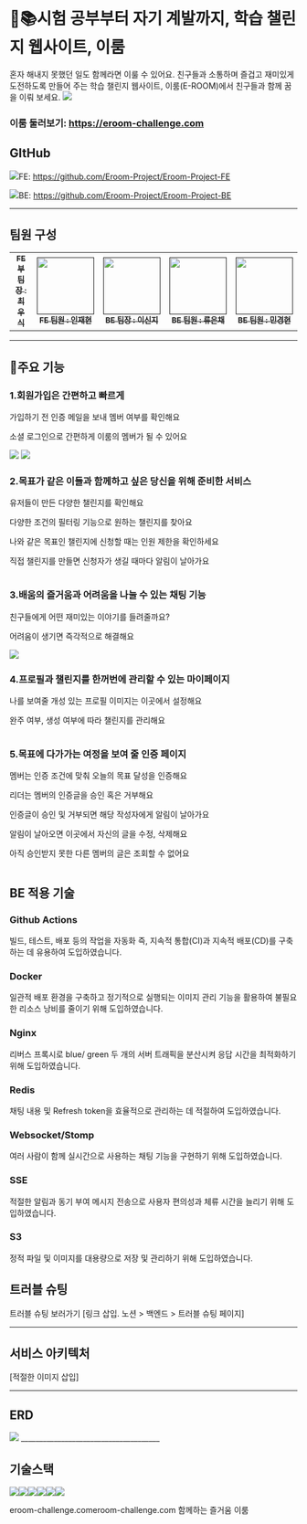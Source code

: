 # 📕📚시험 공부부터 자기 계발까지, 학습 챌린지 웹사이트, 이룸

혼자 해내지 못했던 일도 함께라면 이룰 수 있어요. 친구들과 소통하며 즐겁고 재미있게 도전하도록 만들어 주는 학습 챌린지 웹사이트, 이룸(E-ROOM)에서 친구들과 함께 꿈을 이뤄 보세요.
<img src="https://private-user-images.githubusercontent.com/148944859/309681736-dae6276b-268a-47af-a33f-f2de228bf717.png?jwt=eyJhbGciOiJIUzI1NiIsInR5cCI6IkpXVCJ9.eyJpc3MiOiJnaXRodWIuY29tIiwiYXVkIjoicmF3LmdpdGh1YnVzZXJjb250ZW50LmNvbSIsImtleSI6ImtleTUiLCJleHAiOjE3MDk1NDEwMjYsIm5iZiI6MTcwOTU0MDcyNiwicGF0aCI6Ii8xNDg5NDQ4NTkvMzA5NjgxNzM2LWRhZTYyNzZiLTI2OGEtNDdhZi1hMzNmLWYyZGUyMjhiZjcxNy5wbmc_WC1BbXotQWxnb3JpdGhtPUFXUzQtSE1BQy1TSEEyNTYmWC1BbXotQ3JlZGVudGlhbD1BS0lBVkNPRFlMU0E1M1BRSzRaQSUyRjIwMjQwMzA0JTJGdXMtZWFzdC0xJTJGczMlMkZhd3M0X3JlcXVlc3QmWC1BbXotRGF0ZT0yMDI0MDMwNFQwODI1MjZaJlgtQW16LUV4cGlyZXM9MzAwJlgtQW16LVNpZ25hdHVyZT1jNTY2N2JlZjdkYWYzNzhhMzJlODM2YTE4NDAyYTg3OGMzN2ZmYTcwZjdlMjE5ZDU1ZTJkYjhkYTQ1MWRkYjcwJlgtQW16LVNpZ25lZEhlYWRlcnM9aG9zdCZhY3Rvcl9pZD0wJmtleV9pZD0wJnJlcG9faWQ9MCJ9.BxAc31x2sWlSk8V8zHLZgdKmcAh1z4GJln1FVW4dBTk">

### 이룸 둘러보기: https://eroom-challenge.com

## GItHub

<img src="https://img.shields.io/badge/github-181717?style=for-the-badge&logo=github&logoColor=white">FE: https://github.com/Eroom-Project/Eroom-Project-FE

<img src="https://img.shields.io/badge/github-181717?style=for-the-badge&logo=github&logoColor=white">BE: https://github.com/Eroom-Project/Eroom-Project-BE
______________________________________

## 팀원 구성 
<table>
  <tbody>
    <tr>
      <td align="center"><a href=""><img src="width="100px;" alt=""/><br /><sub><b>FE 부팀장 : 최우식 </b></sub></a><br /></td>
      <td align="center"><a href=""><img src="" width="100px;" alt=""/><br /><sub><b>FE 팀원 : 인재현 </b></sub></a><br /></td>
      <td align="center"><a href=""><img src="" width="100px;" alt=""/><br /><sub><b>BE 팀장 : 이신지 </b></sub></a><br /></td>
      <td align="center"><a href=""><img src="" width="100px;" alt=""/><br /><sub><b>BE 팀원 : 류은채 </b></sub></a><br /></td>
      <td align="center"><a href=""><img src="https://private-user-images.githubusercontent.com/148944859/309679516-0139a9b9-0047-414c-b98e-8def0bfbeef2.png?jwt=eyJhbGciOiJIUzI1NiIsInR5cCI6IkpXVCJ9.eyJpc3MiOiJnaXRodWIuY29tIiwiYXVkIjoicmF3LmdpdGh1YnVzZXJjb250ZW50LmNvbSIsImtleSI6ImtleTUiLCJleHAiOjE3MDk1NDA1NDEsIm5iZiI6MTcwOTU0MDI0MSwicGF0aCI6Ii8xNDg5NDQ4NTkvMzA5Njc5NTE2LTAxMzlhOWI5LTAwNDctNDE0Yy1iOThlLThkZWYwYmZiZWVmMi5wbmc_WC1BbXotQWxnb3JpdGhtPUFXUzQtSE1BQy1TSEEyNTYmWC1BbXotQ3JlZGVudGlhbD1BS0lBVkNPRFlMU0E1M1BRSzRaQSUyRjIwMjQwMzA0JTJGdXMtZWFzdC0xJTJGczMlMkZhd3M0X3JlcXVlc3QmWC1BbXotRGF0ZT0yMDI0MDMwNFQwODE3MjFaJlgtQW16LUV4cGlyZXM9MzAwJlgtQW16LVNpZ25hdHVyZT0zMGQ4ZTM1NWEyZWQ2NTMzYjBlNjVmNDgwYWU3MDdlMTU4N2RkMDYyZWJjMjRiYzRkMzk5N2I4M2U2NjgyOGYwJlgtQW16LVNpZ25lZEhlYWRlcnM9aG9zdCZhY3Rvcl9pZD0wJmtleV9pZD0wJnJlcG9faWQ9MCJ9.JqyRZBPCcJzTUv2prpaP6uMOOuuX25VyStAb3H0jTEU" width="100px;" alt=""/>
        <br /><sub><b>BE 팀원 : 민경현 </b></sub></a><br /></td>
    </tr>
  </tbody>
</table>

______________________________________

## 🌠주요 기능

### 1.회원가입은 간편하고 빠르게

가입하기 전 인증 메일을 보내 멤버 여부를 확인해요

소셜 로그인으로 간편하게 이룸의 멤버가 될 수 있어요

<img src ="https://private-user-images.githubusercontent.com/148944859/309774672-7154f9dd-7f77-4720-bb21-907fc118d0fe.png?jwt=eyJhbGciOiJIUzI1NiIsInR5cCI6IkpXVCJ9.eyJpc3MiOiJnaXRodWIuY29tIiwiYXVkIjoicmF3LmdpdGh1YnVzZXJjb250ZW50LmNvbSIsImtleSI6ImtleTUiLCJleHAiOjE3MDk1NjAyODEsIm5iZiI6MTcwOTU1OTk4MSwicGF0aCI6Ii8xNDg5NDQ4NTkvMzA5Nzc0NjcyLTcxNTRmOWRkLTdmNzctNDcyMC1iYjIxLTkwN2ZjMTE4ZDBmZS5wbmc_WC1BbXotQWxnb3JpdGhtPUFXUzQtSE1BQy1TSEEyNTYmWC1BbXotQ3JlZGVudGlhbD1BS0lBVkNPRFlMU0E1M1BRSzRaQSUyRjIwMjQwMzA0JTJGdXMtZWFzdC0xJTJGczMlMkZhd3M0X3JlcXVlc3QmWC1BbXotRGF0ZT0yMDI0MDMwNFQxMzQ2MjFaJlgtQW16LUV4cGlyZXM9MzAwJlgtQW16LVNpZ25hdHVyZT02NmNlNzEwYmI3NGFhMTQ3MWUxZjc1N2FjNmI4NTFmNjZkNWE1YzYwY2JkNWUyYTYwYWFiZjc5M2I1MjgzNDBlJlgtQW16LVNpZ25lZEhlYWRlcnM9aG9zdCZhY3Rvcl9pZD0wJmtleV9pZD0wJnJlcG9faWQ9MCJ9.Nca15zN9W7H08LErSOKoFAhD_W0f8-NCFVmC3KVOJj0">

<img src ="https://private-user-images.githubusercontent.com/148944859/309784647-df5a7f68-3556-41dd-a8cd-45efc4b32a40.png?jwt=eyJhbGciOiJIUzI1NiIsInR5cCI6IkpXVCJ9.eyJpc3MiOiJnaXRodWIuY29tIiwiYXVkIjoicmF3LmdpdGh1YnVzZXJjb250ZW50LmNvbSIsImtleSI6ImtleTUiLCJleHAiOjE3MDk1NjIxNzMsIm5iZiI6MTcwOTU2MTg3MywicGF0aCI6Ii8xNDg5NDQ4NTkvMzA5Nzg0NjQ3LWRmNWE3ZjY4LTM1NTYtNDFkZC1hOGNkLTQ1ZWZjNGIzMmE0MC5wbmc_WC1BbXotQWxnb3JpdGhtPUFXUzQtSE1BQy1TSEEyNTYmWC1BbXotQ3JlZGVudGlhbD1BS0lBVkNPRFlMU0E1M1BRSzRaQSUyRjIwMjQwMzA0JTJGdXMtZWFzdC0xJTJGczMlMkZhd3M0X3JlcXVlc3QmWC1BbXotRGF0ZT0yMDI0MDMwNFQxNDE3NTNaJlgtQW16LUV4cGlyZXM9MzAwJlgtQW16LVNpZ25hdHVyZT05NmYzODAwNGFkZDdkODcwMzlkZWNiOTE1ZmE3MzZkOTljMDVmNzJiZmVlNDQyZjA0OTBhNDZlZmU1M2ZlMjc5JlgtQW16LVNpZ25lZEhlYWRlcnM9aG9zdCZhY3Rvcl9pZD0wJmtleV9pZD0wJnJlcG9faWQ9MCJ9.V9h-TgFCDAKkCZF45KDKs4Y4R45Gfz0LnVNOggqtnwM">

### 2.목표가 같은 이들과 함께하고 싶은 당신을 위해 준비한 서비스

유저들이 만든 다양한 챌린지를 확인해요

다양한 조건의 필터링 기능으로 원하는 챌린지를 찾아요

나와 같은 목표인 챌린지에 신청할 때는 인원 제한을 확인하세요

직접 챌린지를 만들면 신청자가 생길 때마다 알림이 날아가요

<img src ="">

### 3.배움의 즐거움과 어려움을 나눌 수 있는 채팅 기능

  친구들에게 어떤 재미있는 이야기를 들려줄까요?

  어려움이 생기면 즉각적으로 해결해요

<img src="https://private-user-images.githubusercontent.com/148944859/309688277-2889251b-27aa-4ecb-a1b6-319c647c97f7.png?jwt=eyJhbGciOiJIUzI1NiIsInR5cCI6IkpXVCJ9.eyJpc3MiOiJnaXRodWIuY29tIiwiYXVkIjoicmF3LmdpdGh1YnVzZXJjb250ZW50LmNvbSIsImtleSI6ImtleTUiLCJleHAiOjE3MDk1NDIzNDksIm5iZiI6MTcwOTU0MjA0OSwicGF0aCI6Ii8xNDg5NDQ4NTkvMzA5Njg4Mjc3LTI4ODkyNTFiLTI3YWEtNGVjYi1hMWI2LTMxOWM2NDdjOTdmNy5wbmc_WC1BbXotQWxnb3JpdGhtPUFXUzQtSE1BQy1TSEEyNTYmWC1BbXotQ3JlZGVudGlhbD1BS0lBVkNPRFlMU0E1M1BRSzRaQSUyRjIwMjQwMzA0JTJGdXMtZWFzdC0xJTJGczMlMkZhd3M0X3JlcXVlc3QmWC1BbXotRGF0ZT0yMDI0MDMwNFQwODQ3MjlaJlgtQW16LUV4cGlyZXM9MzAwJlgtQW16LVNpZ25hdHVyZT05NzY5NjU2ZmYwMzQ1ZmIzNWQ2Y2I1N2JmZDc0MGI5YTE2MDVhZTEyMWEyMmM3M2RmNWM3MTZjZGQxMjQ5MGYwJlgtQW16LVNpZ25lZEhlYWRlcnM9aG9zdCZhY3Rvcl9pZD0wJmtleV9pZD0wJnJlcG9faWQ9MCJ9.R_v_8oy5efhpU66kOdgHk5ePBWoH2I3leTRcr7liryU">

### 4.프로필과 챌린지를 한꺼번에 관리할 수 있는 마이페이지

나를 보여줄 개성 있는 프로필 이미지는 이곳에서 설정해요

완주 여부, 생성 여부에 따라 챌린지를 관리해요

<img src ="">

### 5.목표에 다가가는 여정을 보여 줄 인증 페이지

멤버는 인증 조건에 맞춰 오늘의 목표 달성을 인증해요

리더는 멤버의 인증글을 승인 혹은 거부해요

인증글이 승인 및 거부되면 해당 작성자에게 알림이 날아가요

알림이 날아오면 이곳에서 자신의 글을 수정, 삭제해요

아직 승인받지 못한 다른 멤버의 글은 조회할 수 없어요

<img src ="">

####

## BE 적용 기술

### Github Actions

빌드, 테스트, 배포 등의 작업을 자동화 즉, 지속적 통합(CI)과 지속적 배포(CD)를 구축하는 데 유용하여 도입하였습니다.

### Docker

일관적 배포 환경을 구축하고 정기적으로 실행되는 이미지 관리 기능을 활용하여 불필요한 리소스 낭비를 줄이기 위해 도입하였습니다.

### Nginx

리버스 프록시로 blue/ green 두 개의 서버 트래픽을 분산시켜 응답 시간을 최적화하기 위해 도입하였습니다.

### Redis

채팅 내용 및 Refresh token을 효율적으로 관리하는 데 적절하여 도입하였습니다.

### Websocket/Stomp

여러 사람이 함께 실시간으로 사용하는 채팅 기능을 구현하기 위해 도입하였습니다.

### SSE

적절한 알림과 동기 부여 메시지 전송으로 사용자 편의성과 체류 시간을 늘리기 위해 도입하였습니다.

### S3
정적 파일 및 이미지를 대용량으로 저장 및 관리하기 위해 도입하였습니다.

####

## 트러블 슈팅
트러블 슈팅 보러가기 [링크 삽입. 노션 > 백엔드 > 트러블 슈팅 페이지]
______________________________________

## 서비스 아키텍처
[적절한 이미지 삽입]
______________________________________

## ERD
<img src ="https://private-user-images.githubusercontent.com/148944859/309784977-8adcbaef-894d-4d2d-9b22-fdaebdcad8f5.png?jwt=eyJhbGciOiJIUzI1NiIsInR5cCI6IkpXVCJ9.eyJpc3MiOiJnaXRodWIuY29tIiwiYXVkIjoicmF3LmdpdGh1YnVzZXJjb250ZW50LmNvbSIsImtleSI6ImtleTUiLCJleHAiOjE3MDk1NjIyMjcsIm5iZiI6MTcwOTU2MTkyNywicGF0aCI6Ii8xNDg5NDQ4NTkvMzA5Nzg0OTc3LThhZGNiYWVmLTg5NGQtNGQyZC05YjIyLWZkYWViZGNhZDhmNS5wbmc_WC1BbXotQWxnb3JpdGhtPUFXUzQtSE1BQy1TSEEyNTYmWC1BbXotQ3JlZGVudGlhbD1BS0lBVkNPRFlMU0E1M1BRSzRaQSUyRjIwMjQwMzA0JTJGdXMtZWFzdC0xJTJGczMlMkZhd3M0X3JlcXVlc3QmWC1BbXotRGF0ZT0yMDI0MDMwNFQxNDE4NDdaJlgtQW16LUV4cGlyZXM9MzAwJlgtQW16LVNpZ25hdHVyZT1jNThhOGViMzhiNjUyNTM0ZGQwZTEzNDg0NGEzY2EwNTEzMmRjYjAwNjYwNDI0ZGVhYjYwMmE2ZDg0MDE5YmEzJlgtQW16LVNpZ25lZEhlYWRlcnM9aG9zdCZhY3Rvcl9pZD0wJmtleV9pZD0wJnJlcG9faWQ9MCJ9.He9LtEpb-gDsyjHRKyG8vF0beJHObCoKNJQTHQvTINc">
______________________________________

## 기술스택
 <img src="https://img.shields.io/badge/java-007396?style=for-the-badge&logo=java&logoColor=white"><img src="https://img.shields.io/badge/mysql-4479A1?style=for-the-badge&logo=mysql&logoColor=white"><img src="https://img.shields.io/badge/spring-6DB33F?style=for-the-badge&logo=spring&logoColor=white"><img src="https://img.shields.io/badge/springboot-6DB33F?style=for-the-badge&logo=springboot&logoColor=white"><img src="https://img.shields.io/badge/gradle-02303A?style=for-the-badge&logo=gradle&logoColor=white"><img src="https://img.shields.io/badge/socket.io-010101?style=for-the-badge&logo=socket.io&logoColor=white">

eroom-challenge.comeroom-challenge.com
함께하는 즐거움 이룸

